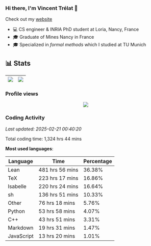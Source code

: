 ### Hi there, I'm Vincent Trélat 👋

Check out my [website](https://vtrelat.github.io)

-   💻 CS engineer & INRIA PhD student at Loria, Nancy, France
-   🎓 Graduate of Mines Nancy in France
-   🎓 Specialized in _formal methods_ which I studied at TU Munich

## 📊 **Stats**

| <img align="center" src="https://readme-stats.clckblog.space/api?username=VTrelat&show_icons=true&include_all_commits=true&theme=tokyonight&hide_border=true" /> | <img align="center" src="https://readme-stats.clckblog.space/api/top-langs/?username=VTrelat&layout=compact&theme=tokyonight&hide_border=true" /> |
| ---------------------------------------------------------------------------------------------------------------------------------------------------------------- | ------------------------------------------------------------------------------------------------------------------------------------------------- |

### Profile views

<p align="center">
 <img src="https://profile-counter.glitch.me/VTrelat/count.svg" />
</p>

<!--automations-->
### Coding Activity
_Last updated: 2025-02-21 00:40:20_

Total coding time: 1,324 hrs 44 mins

**Most used languages**:

| Language | Time | Percentage |
| ------------- | ------------- | ------------- |
| Lean | 481 hrs 56 mins | 36.38% |
| TeX | 223 hrs 17 mins | 16.86% |
| Isabelle | 220 hrs 24 mins | 16.64% |
| sh | 136 hrs 51 mins | 10.33% |
| Other | 76 hrs 18 mins | 5.76% |
| Python | 53 hrs 58 mins | 4.07% |
| C++ | 43 hrs 51 mins | 3.31% |
| Markdown | 19 hrs 31 mins | 1.47% |
| JavaScript | 13 hrs 20 mins | 1.01% |

